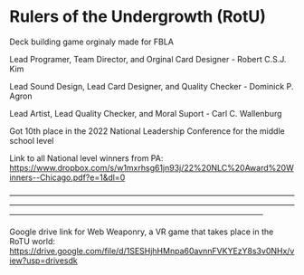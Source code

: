# Rulers of the Undergrowth (RotU)

 Deck building game orginaly made for FBLA
 
 Lead Programer, Team Director, and Orginal Card Designer - Robert C.S.J. Kim
 
 Lead Sound Design, Lead Card Designer, and Quality Checker - Dominick P. Agron
 
 Lead Artist, Lead Quality Checker, and Moral Suport - Carl C. Wallenburg

 Got 10th place in the 2022 National Leadership Conference for the middle school level

 Link to all National level winners from PA:
 https://www.dropbox.com/s/w1mxrhsg61jn93j/22%20NLC%20Award%20Winners--Chicago.pdf?e=1&dl=0

————————————————————————————————————————————————————————————————————————————————————————————————————————


Google drive link for Web Weaponry, a VR game that takes place in the RoTU world:
https://drive.google.com/file/d/1SESHjhHMnpa60avnnFVKYEzY8s3v0NHx/view?usp=drivesdk